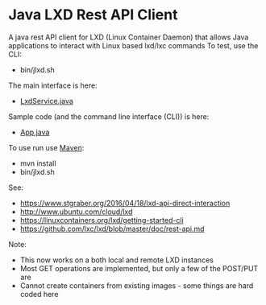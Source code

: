 # Java LXD Rest API Client

A java rest API client for LXD (Linux Container Daemon) that allows Java applications to interact with Linux based lxd/lxc commands
To test, use the CLI:
* bin/jlxd.sh

The main interface is here:
* [LxdService.java](https://github.com/digitalspider/jlxd/blob/master/src/main/java/au/com/jcloud/lxd/service/LxdService.java)

Sample code (and the command line interface (CLI)) is here:
* [App.java](https://github.com/digitalspider/jlxd/blob/master/src/main/java/au/com/jcloud/lxd/App.java)

To use run use [Maven](https://maven.apache.org):
* mvn install
* bin/jlxd.sh

See:
* https://www.stgraber.org/2016/04/18/lxd-api-direct-interaction
* http://www.ubuntu.com/cloud/lxd
* https://linuxcontainers.org/lxd/getting-started-cli
* https://github.com/lxc/lxd/blob/master/doc/rest-api.md

Note:
* This now works on a both local and remote LXD instances
* Most GET operations are implemented, but only a few of the POST/PUT are
* Cannot create containers from existing images - some things are hard coded here
